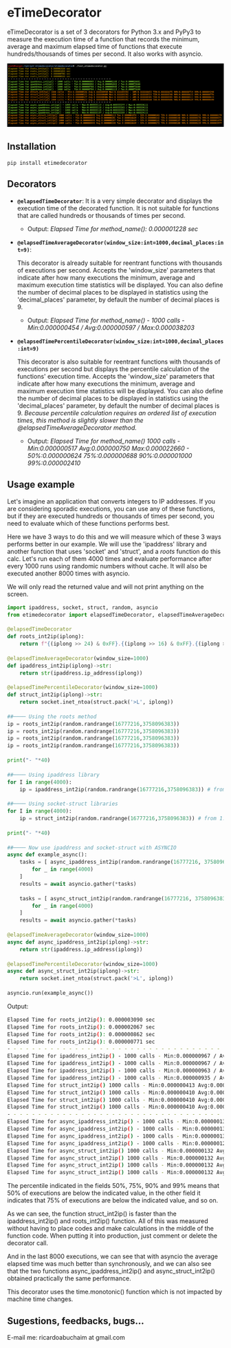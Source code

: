 # eTimeDecorator

eTimeDecorator is a set of 3 decorators for Python 3.x and PyPy3 to measure the execution time of a function that records the minimum, average and maximum elapsed time of functions that execute hundreds/thousands of times per second. It also works with asyncio.

![](https://raw.githubusercontent.com/rabuchaim/etimedecorator/main/example.png)

## Installation

```
pip install etimedecorator
```

## Decorators

- **`@elapsedTimeDecorator`**: It is a very simple decorator and displays the execution time of the decorated function. It is not suitable for functions that are called hundreds or thousands of times per second.
    - Output: *Elapsed Time for method_name(): 0.000001228 sec*

- **`@elapsedTimeAverageDecorator(window_size:int=1000,decimal_places:int=9)`**:

    This decorator is already suitable for reentrant functions with thousands of executions per second. Accepts the 'window_size' parameters that indicate after how many executions the minimum, average and maximum execution time statistics will be displayed. You can also define the number of decimal places to be displayed in statistics using the 'decimal_places' parameter, by default the number of decimal places is 9.

    - Output: *Elapsed Time for method_name() - 1000 calls - Min:0.000000454 / Avg:0.000000597 / Max:0.000038203*

- **`@elapsedTimePercentileDecorator(window_size:int=1000,decimal_places:int=9)`**

    This decorator is also suitable for reentrant functions with thousands of executions per second but displays the percentile calculation of the functions' execution time. Accepts the 'window_size' parameters that indicate after how many executions the minimum, average and maximum execution time statistics will be displayed. You can also define the number of decimal places to be displayed in statistics using the 'decimal_places' parameter, by default the number of decimal places is 9. *Because percentile calculation requires an ordered list of execution times, this method is slightly slower than the @elapsedTimeAverageDecorator method.*

    - Output: *Elapsed Time for method_name() 1000 calls - Min:0.000000517 Avg:0.000000750 Max:0.000022660 - 50%:0.000000624 75%:0.000000688 90%:0.000001000 99%:0.000002410*


## Usage example

Let's imagine an application that converts integers to IP addresses. If you are considering sporadic executions, you can use any of these functions, but if they are executed hundreds or thousands of times per second, you need to evaluate which of these functions performs best.

Here we have 3 ways to do this and we will measure which of these 3 ways performs better in our example. We will use the 'ipaddress' library and another function that uses 'socket' and 'struct', and a *roots* function do this calc. Let's run each of them 4000 times and evaluate performance after every 1000 runs using randomic numbers without cache. It will also be executed another 8000 times with asyncio.

We will only read the returned value and will not print anything on the screen. 

```python
import ipaddress, socket, struct, random, asyncio
from etimedecorator import elapsedTimeDecorator, elapsedTimeAverageDecorator, elapsedTimePercentileDecorator

@elapsedTimeDecorator
def roots_int2ip(iplong):
    return f"{(iplong >> 24) & 0xFF}.{(iplong >> 16) & 0xFF}.{(iplong >> 8) & 0xFF}.{iplong & 0xFF}"

@elapsedTimeAverageDecorator(window_size=1000)
def ipaddress_int2ip(iplong)->str:
    return str(ipaddress.ip_address(iplong))

@elapsedTimePercentileDecorator(window_size=1000)
def struct_int2ip(iplong)->str:
    return socket.inet_ntoa(struct.pack('>L', iplong))

##──── Using the roots method 
ip = roots_int2ip(random.randrange(16777216,3758096383))
ip = roots_int2ip(random.randrange(16777216,3758096383))
ip = roots_int2ip(random.randrange(16777216,3758096383))
ip = roots_int2ip(random.randrange(16777216,3758096383))

print("- "*40)

##──── Using ipaddress library 
for I in range(4000):
    ip = ipaddress_int2ip(random.randrange(16777216,3758096383)) # from 1.0.0.0 to 223.255.255.255
    
##──── Using socket-struct libraries
for I in range(4000):
    ip = struct_int2ip(random.randrange(16777216,3758096383)) # from 1.0.0.0 to 223.255.255.255

print("- "*40)

##──── Now use ipaddress and socket-struct with ASYNCIO 
async def example_async():
    tasks = [ async_ipaddress_int2ip(random.randrange(16777216, 3758096383))
        for _ in range(4000)
    ]
    results = await asyncio.gather(*tasks)

    tasks = [ async_struct_int2ip(random.randrange(16777216, 3758096383))
        for _ in range(4000)
    ]
    results = await asyncio.gather(*tasks)

@elapsedTimeAverageDecorator(window_size=1000)
async def async_ipaddress_int2ip(iplong)->str:
    return str(ipaddress.ip_address(iplong))

@elapsedTimePercentileDecorator(window_size=1000)
async def async_struct_int2ip(iplong)->str:
    return socket.inet_ntoa(struct.pack('>L', iplong))

asyncio.run(example_async())

```
Output:
```bash
Elapsed Time for roots_int2ip(): 0.000003090 sec
Elapsed Time for roots_int2ip(): 0.000002067 sec
Elapsed Time for roots_int2ip(): 0.000000862 sec
Elapsed Time for roots_int2ip(): 0.000000771 sec
- - - - - - - - - - - - - - - - - - - - - - - - - - - - - - - - - - - - - - - -
Elapsed Time for ipaddress_int2ip() - 1000 calls - Min:0.000000967 / Avg:0.000001179 / Max:0.000025965
Elapsed Time for ipaddress_int2ip() - 1000 calls - Min:0.000000967 / Avg:0.000001758 / Max:0.000150562
Elapsed Time for ipaddress_int2ip() - 1000 calls - Min:0.000000963 / Avg:0.000001299 / Max:0.000150562
Elapsed Time for ipaddress_int2ip() - 1000 calls - Min:0.000000935 / Avg:0.000001079 / Max:0.000150562
Elapsed Time for struct_int2ip() 1000 calls - Min:0.000000413 Avg:0.000000514 Max:0.000041898 - 50%:0.000000451 75%:0.000000462 90%:0.000000474 99%:0.000000826
Elapsed Time for struct_int2ip() 1000 calls - Min:0.000000410 Avg:0.000000444 Max:0.000041898 - 50%:0.000000432 75%:0.000000441 90%:0.000000450 99%:0.000000505
Elapsed Time for struct_int2ip() 1000 calls - Min:0.000000410 Avg:0.000000513 Max:0.000041898 - 50%:0.000000500 75%:0.000000510 90%:0.000000521 99%:0.000000591
Elapsed Time for struct_int2ip() 1000 calls - Min:0.000000410 Avg:0.000000532 Max:0.000041898 - 50%:0.000000501 75%:0.000000526 90%:0.000000548 99%:0.000000928
- - - - - - - - - - - - - - - - - - - - - - - - - - - - - - - - - - - - - - - -
Elapsed Time for async_ipaddress_int2ip() - 1000 calls - Min:0.000000135 / Avg:0.000000354 / Max:0.000017034
Elapsed Time for async_ipaddress_int2ip() - 1000 calls - Min:0.000000133 / Avg:0.000000283 / Max:0.000017034
Elapsed Time for async_ipaddress_int2ip() - 1000 calls - Min:0.000000133 / Avg:0.000000339 / Max:0.000017034
Elapsed Time for async_ipaddress_int2ip() - 1000 calls - Min:0.000000120 / Avg:0.000000350 / Max:0.000024730
Elapsed Time for async_struct_int2ip() 1000 calls - Min:0.000000132 Avg:0.000000179 Max:0.000007117 - 50%:0.000000168 75%:0.000000173 90%:0.000000177 99%:0.000000210
Elapsed Time for async_struct_int2ip() 1000 calls - Min:0.000000132 Avg:0.000000231 Max:0.000011292 - 50%:0.000000170 75%:0.000000178 90%:0.000000186 99%:0.000001282
Elapsed Time for async_struct_int2ip() 1000 calls - Min:0.000000132 Avg:0.000000291 Max:0.000011292 - 50%:0.000000187 75%:0.000000194 90%:0.000000205 99%:0.000001917
Elapsed Time for async_struct_int2ip() 1000 calls - Min:0.000000132 Avg:0.000000456 Max:0.000015390 - 50%:0.000000277 75%:0.000000288 90%:0.000000463 99%:0.000004349
```
The percentile indicated in the fields 50%, 75%, 90% and 99% means that 50% of executions are below the indicated value, in the other field it indicates that 75% of executions are below the indicated value, and so on.

As we can see, the function struct_int2ip() is faster than the ipaddress_int2ip() and roots_int2ip() function. All of this was measured without having to place codes and make calculations in the middle of the function code. When putting it into production, just comment or delete the decorator call.

And in the last 8000 executions, we can see that with asyncio the average elapsed time was much better than synchronously, and we can also see that the two functions async_ipaddress_int2ip() and async_struct_int2ip() obtained practically the same performance.

This decorator uses the time.monotonic() function which is not impacted by machine time changes.

## Sugestions, feedbacks, bugs...

E-mail me: ricardoabuchaim at gmail.com
